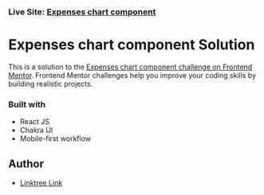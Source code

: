 ### Live Site: [Expenses chart component]()

# Expenses chart component Solution

This is a solution to the [Expenses chart component challenge on Frontend Mentor](https://www.frontendmentor.io/challenges/expenses-chart-component-e7yJBUdjwt). Frontend Mentor challenges help you improve your coding skills by building realistic projects.

### Built with

- React JS
- Chakra UI
- Mobile-first workflow

## Author

- <a href="https://linktr.ee/Sunil.sharma.9" target="_blank" rel="noopener noreferrer">Linktree Link</a>

